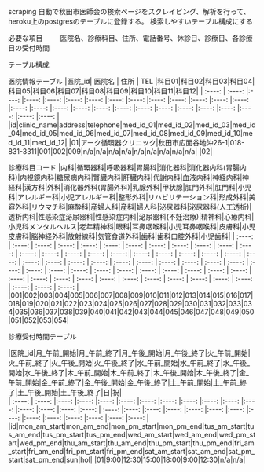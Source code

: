 scraping
    自動で秋田市医師会の検索ページをスクレイピング、解析を行って、heroku上のpostgresのテーブルに登録する。
    検索しやすいテーブル構成にする

必要な項目
　
　医院名、診療科目、住所、電話番号、休診日、診療日、各診療日の受付時間

テーブル構成

医院情報テーブル
|医院_id| 医院名 | 住所 | TEL |科目01|科目02|科目03|科目04|科目05|科目06|科目07|科目08|科目09|科目10|科目11|科目12|
| :----: | :----: |:----: |:----: |:----: |:----: |:----: |:----: |:----: |:----: |:----: |:----: |:----: |:----: |:----: |:----: |:----: |:----: |:----: |:----: |:----: |:----: |:----: |:----: |:----: |:----: |:----: |:----: |
|id|clinic_name|address|telephone|med_id_01|med_id_02|med_id_03|med_id_04|med_id_05|med_id_06|med_id_07|med_id_08|med_id_09|med_id_10|med_id_11|med_id_12|
|01|アーク循環器クリニック|秋田市広面谷地沖26-1|018-831-3311|001|002|009|n/a|n/a|n/a|n/a|n/a|n/a|n/a|n/a|n/a|
|02|

診療科目コード
|内科|循環器科|呼吸器科|胃腸科|消化器科|消化器内科(胃腸内科)|内視鏡内科|糖尿病内科|腎臓内科|肝臓内科|代謝内科|血液内科|神経内科|神経科|漢方科|外科|消化器外科(胃腸外科)|乳腺外科|甲状腺|肛門外科|肛門科|小児科|アレルギー科|小児アレルギー科|整形外科|リハビリテーション科|形成外科|美容外科|リウマチ科|麻酔科|産婦人科|産科|婦人科|泌尿器科|泌尿器科(人工透析)|透析内科|性感染症泌尿器科|性感染症内科|泌尿器科(不妊治療)|精神科|心療内科|小児科メンタルヘルス|老年精神科|眼科|耳鼻咽喉科|小児耳鼻咽喉科|皮膚科|小児皮膚科|脳神経外科|放射線科|気管食道外科|歯科|歯科口腔外科|小児歯科|
| :----: | :----: | :----: | :----: | :----: | :----: | :----: | :----: | :----: | :----: | :----: | :----: | :----: | :----: | :----: | :----: | :----: | :----: | :----: | :----: | :----: | :----: | :----: | :----: | :----: | :----: | :----: | :----: | :----: | :----: | :----: | :----: | :----: | :----: | :----: | :----: | :----: | :----: | :----: | :----: | :----: | :----: | :----: | :----: | :----: | :----: | :----: | :----: | :----: | :----: | :----: | :----: | :----: | :----: | :----: | :----: | :----: | :----: |
|001|002|003|004|005|006|007|008|009|010|011|012|013|014|015|016|017|018|019|020|021|022|023|024|025|026|027|028|029|030|031|032|033|034|035|036|037|038|039|040|041|042|043|044|045|046|047|048|049|050|051|052|053|054|


診療受付時間テーブル

|医院_id|月_午前_開始|月_午前_終了|月_午後_開始|月_午後_終了|火_午前_開始|火_午前_終了|火_午後_開始|火_午後_終了|水_午前_開始|水_午前_終了|水_午後_開始|水_午後_終了|木_午前_開始|木_午前_終了|木_午後_開始|木_午後_終了|金_午前_開始|金_午前_終了|金_午後_開始|金_午後_終了|土_午前_開始|土_午前_終了|土_午後_開始|土_午後_終了|日|祝|  
| :----: | :----: |:----: |:----: |:----: |:----: |:----: |:----: |:----: |:----: |:----: |:----: |:----: |:----: |:----: |:----: | :----: |:----: |:----: |:----: |:----: |:----: |:----: |:----: |:----: |:----: |:----: |:----: |:----: |:----: |
|id|mon_am_start|mon_am_end|mon_pm_start|mon_pm_end|tus_am_start|tus_am_end|tus_pm_start|tus_pm_end|wed_am_start|wed_am_end|wed_pm_start|wed_pm_end|thu_am_start|thu_am_end|thu_pm_start|thu_pm_end|fri_am_start|fri_am_end|fri_pm_start|fri_pm_end|sat_am_start|sat_am_end|sat_pm_start|sat_pm_end|sun|hol|
|01|9:00|12:30|15:00|18:00|9:00|12:30|n/a|n/a|

